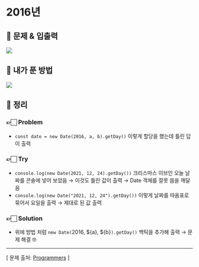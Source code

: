 # 2016년

## 📍 문제 & 입출력

<img src="./Images/1.png">

## 📍 내가 푼 방법

<img src="./Images/2.png">

## 📍 정리

### 👉🏻 Problem

- `const date = new Date(2016, a, b).getDay()` 이렇게 할당을 했는데 틀린 답이 출력

### 👉🏻 Try

- `console.log(new Date(2021, 12, 24).getDay())` 크리스마스 이브인 오늘 날짜를 콘솔에 넣어 보았음 → 이것도 틀린 값이 출력 → Date 객체를 잘못 씀을 깨달음
- `console.log(new Date("2021, 12, 24").getDay())` 이렇게 날짜를 따옴표로 묶어서 요일을 출력 → 제대로 된 값 출력

### 👉🏻 Solution

- 위에 방법 처럼 `new Date(`2016, ${a}, ${b}`).getDay()` 백틱을 추가해 출력 → 문제 해결 🤓

---

[ 문제 출처: [Programmers](https://programmers.co.kr/) ]
